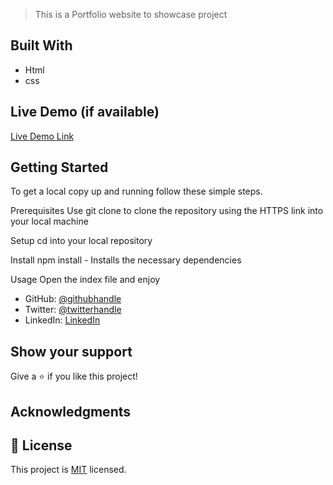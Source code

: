 > This is a Portfolio website to showcase project


## Built With

- Html
- css


## Live Demo (if available)

[Live Demo Link](https://livedemo.com)


## Getting Started

To get a local copy up and running follow these simple steps.

Prerequisites
Use git clone to clone the repository using the HTTPS link into your local machine

Setup
cd into your local repository

Install
npm install - Installs the necessary dependencies

Usage
Open the index file and enjoy

- GitHub: [@githubhandle]()
- Twitter: [@twitterhandle](https://twitter.com/SchoolsAfrikana)
- LinkedIn: [LinkedIn](https://www.linkedin.com/in/okonkwo-echezona-4b92181b0/)

## Show your support

Give a ⭐️ if you like this project!

## Acknowledgments

## 📝 License

This project is [MIT](./LICENSE) licensed.

